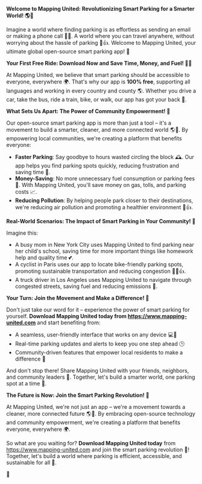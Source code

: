 **Welcome to Mapping United: Revolutionizing Smart Parking for a Smarter World! 🌎🚗**

Imagine a world where finding parking is as effortless as sending an email or making a phone call 📱💬. A world where you can travel anywhere, without worrying about the hassle of parking 🚗👍. Welcome to Mapping United, your ultimate global open-source smart parking app! 🎉

**Your First Free Ride: Download Now and Save Time, Money, and Fuel! 💸🔋**

At Mapping United, we believe that smart parking should be accessible to everyone, everywhere 🌍. That's why our app is **100% free**, supporting all languages and working in every country and county 🌎. Whether you drive a car, take the bus, ride a train, bike, or walk, our app has got your back 🤝.

**What Sets Us Apart: The Power of Community Empowerment! 💪**

Our open-source smart parking app is more than just a tool – it's a movement to build a smarter, cleaner, and more connected world 🌎💚. By empowering local communities, we're creating a platform that benefits everyone:

*   **Faster Parking**: Say goodbye to hours wasted circling the block 🕰️. Our app helps you find parking spots quickly, reducing frustration and saving time 💪.
*   **Money-Saving**: No more unnecessary fuel consumption or parking fees 💸. With Mapping United, you'll save money on gas, tolls, and parking costs 📈.
*   **Reducing Pollution**: By helping people park closer to their destinations, we're reducing air pollution and promoting a healthier environment 🌿👍.

**Real-World Scenarios: The Impact of Smart Parking in Your Community! 🌟**

Imagine this:

*   A busy mom in New York City uses Mapping United to find parking near her child's school, saving time for more important things like homework help and quality time 💕.
*   A cyclist in Paris uses our app to locate bike-friendly parking spots, promoting sustainable transportation and reducing congestion 🚴‍♂️👍.
*   A truck driver in Los Angeles uses Mapping United to navigate through congested streets, saving fuel and reducing emissions 💨.

**Your Turn: Join the Movement and Make a Difference! 🌟**

Don't just take our word for it – experience the power of smart parking for yourself. **Download Mapping United today from https://www.mapping-united.com** and start benefiting from:

*   A seamless, user-friendly interface that works on any device 💻📱
*   Real-time parking updates and alerts to keep you one step ahead 🕒️
*   Community-driven features that empower local residents to make a difference 👥

And don't stop there! Share Mapping United with your friends, neighbors, and community leaders 🤝. Together, let's build a smarter world, one parking spot at a time 🌟.

**The Future is Now: Join the Smart Parking Revolution! 💪**

At Mapping United, we're not just an app – we're a movement towards a cleaner, more connected future 🌎💚. By embracing open-source technology and community empowerment, we're creating a platform that benefits everyone, everywhere 🌍.

So what are you waiting for? **Download Mapping United today** from https://www.mapping-united.com and join the smart parking revolution 🚀! Together, let's build a world where parking is efficient, accessible, and sustainable for all 🌟.

🎉